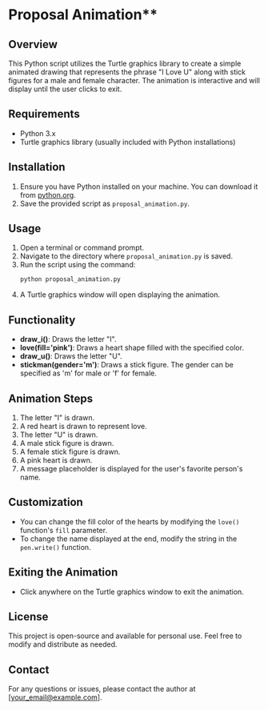 # Proposal Animation**

## **Overview**
This Python script utilizes the Turtle graphics library to create a simple animated drawing that represents the phrase "I Love U" along with stick figures for a male and female character. The animation is interactive and will display until the user clicks to exit.

## **Requirements**
- Python 3.x
- Turtle graphics library (usually included with Python installations)

## **Installation**
1. Ensure you have Python installed on your machine. You can download it from [python.org](https://www.python.org/downloads/).
2. Save the provided script as `proposal_animation.py`.

## **Usage**
1. Open a terminal or command prompt.
2. Navigate to the directory where `proposal_animation.py` is saved.
3. Run the script using the command:
   ```bash
   python proposal_animation.py
   ```
4. A Turtle graphics window will open displaying the animation.

## **Functionality**
- **draw_i()**: Draws the letter "I".
- **love(fill='pink')**: Draws a heart shape filled with the specified color.
- **draw_u()**: Draws the letter "U".
- **stickman(gender='m')**: Draws a stick figure. The gender can be specified as 'm' for male or 'f' for female.

## **Animation Steps**
1. The letter "I" is drawn.
2. A red heart is drawn to represent love.
3. The letter "U" is drawn.
4. A male stick figure is drawn.
5. A female stick figure is drawn.
6. A pink heart is drawn.
7. A message placeholder is displayed for the user's favorite person's name.

## **Customization**
- You can change the fill color of the hearts by modifying the `love()` function's `fill` parameter.
- To change the name displayed at the end, modify the string in the `pen.write()` function.

## **Exiting the Animation**
- Click anywhere on the Turtle graphics window to exit the animation.

## **License**
This project is open-source and available for personal use. Feel free to modify and distribute as needed.

## **Contact**
For any questions or issues, please contact the author at [your_email@example.com].

